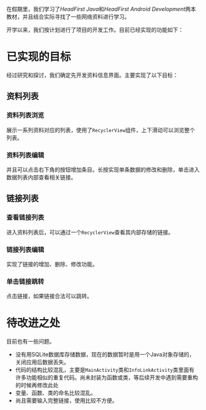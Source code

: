 
在假期里，我们学习了*HeadFirst Java*和*HeadFirst Android Development*两本教材，并且结合实际寻找了一些网络资料进行学习。

开学以来，我们按计划进行了项目的开发工作。目前已经实现的功能如下：

# 已实现的目标

经过研究和探讨，我们确定先开发资料信息界面。主要实现了以下目标：

## 资料列表

### 资料列表浏览

展示一系列资料对应的列表，使用了`RecyclerView`组件，上下滑动可以浏览整个列表。
### 资料列表编辑

并且可以点击右下角的按钮增加条目。长按实现单条数据的修改和删除，单击进入数据列表内部查看相关链接。

## 链接列表

### 查看链接列表

进入资料列表后，可以通过一个`RecyclerView`查看其内部存储的链接。

### 链接列表编辑

实现了链接的增加、删除、修改功能。

### 单击链接跳转

点击链接，如果链接合法可以跳转。

# 待改进之处

目前也有一些问题。

- 没有用SQLite数据库存储数据，现在的数据暂时是用一个Java对象存储的，关闭应用后数据丢失。
- 代码的结构比较混乱，主要是`MainActivity`类和`InfoLinkActivity`类里面有许多功能相似的重复代码。尚未封装为函数或类，等后续开发中遇到需要重构的时候再修改此处
- 变量、函数、类的命名比较混乱。
- 尚且需要输入完整链接，使用比较不方便。
